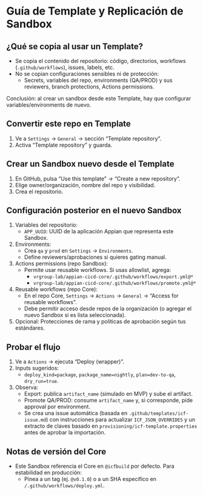 # Guía de Template y Replicación de Sandbox

## ¿Qué se copia al usar un Template?
- Se copia el contenido del repositorio: código, directorios, workflows (`.github/workflows`), issues, labels, etc.
- No se copian configuraciones sensibles ni de protección:
  - Secrets, variables del repo, environments (QA/PROD) y sus reviewers, branch protections, Actions permissions.

Conclusión: al crear un sandbox desde este Template, hay que configurar variables/environments de nuevo.

## Convertir este repo en Template
1. Ve a `Settings` → `General` → sección “Template repository”.
2. Activa “Template repository” y guarda.

## Crear un Sandbox nuevo desde el Template
1. En GitHub, pulsa “Use this template” → “Create a new repository”.
2. Elige owner/organización, nombre del repo y visibilidad.
3. Crea el repositorio.

## Configuración posterior en el nuevo Sandbox
1. Variables del repositorio:
   - `APP_UUID`: UUID de la aplicación Appian que representa este Sandbox.
2. Environments:
   - Crea `qa` y `prod` en `Settings` → `Environments`.
   - Define reviewers/aprobaciones si quieres gating manual.
3. Actions permissions (repo Sandbox):
   - Permite usar reusable workflows. Si usas allowlist, agrega:
     - `vrgroup-lab/appian-cicd-core/.github/workflows/export.yml@*`
     - `vrgroup-lab/appian-cicd-core/.github/workflows/promote.yml@*`
4. Reusable workflows (repo Core):
   - En el repo Core, `Settings` → `Actions` → `General` → “Access for reusable workflows”.
   - Debe permitir acceso desde repos de la organización (o agregar el nuevo Sandbox si es lista seleccionada).
5. Opcional: Protecciones de rama y políticas de aprobación según tus estándares.

## Probar el flujo
1. Ve a `Actions` → ejecuta “Deploy (wrapper)”.
2. Inputs sugeridos:
   - `deploy_kind=package`, `package_name=nightly`, `plan=dev-to-qa`, `dry_run=true`.
3. Observa:
   - Export: publica `artifact_name` (simulado en MVP) y sube el artifact.
   - Promote QA/PROD: consume `artifact_name` y, si corresponde, pide approval por environment.
   - Se crea una issue automática (basada en `.github/templates/icf-issue.md`) con instrucciones para actualizar `ICF_JSON_OVERRIDES` y un extracto de claves basado en `provisioning/icf-template.properties` antes de aprobar la importación.

## Notas de versión del Core
- Este Sandbox referencia el Core en `@icfbuild` por defecto. Para estabilidad en producción:
  - Pinea a un tag (ej. `@v0.1.0`) o a un SHA específico en `/.github/workflows/deploy.yml`.

